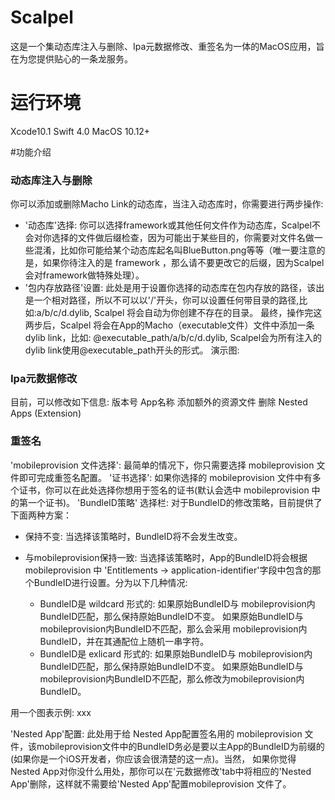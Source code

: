 # Scalpel
这是一个集动态库注入与删除、Ipa元数据修改、重签名为一体的MacOS应用，旨在为您提供贴心的一条龙服务。

# 运行环境
Xcode10.1
Swift 4.0
MacOS 10.12+

#功能介绍
### 动态库注入与删除
你可以添加或删除Macho Link的动态库，当注入动态库时，你需要进行两步操作:
* '动态库'选择: 你可以选择framework或其他任何文件作为动态库，Scalpel不会对你选择的文件做后缀检查，因为可能出于某些目的，你需要对文件名做一些混淆，比如你可能给某个动态库起名叫BlueButton.png等等（唯一要注意的是，如果你待注入的是 framework ，那么请不要更改它的后缀，因为Scalpel会对framework做特殊处理）。
* '包内存放路径'设置: 此处是用于设置你选择的动态库在包内存放的路径，该出是一个相对路径，所以不可以以'/'开头，你可以设置任何带目录的路径,比如:a/b/c/d.dylib, Scalpel 将会自动为你创建不存在的目录。
最终，操作完这两步后，Scalpel 将会在App的Macho（executable文件）文件中添加一条dylib link，比如: @executable_path/a/b/c/d.dylib, Scalpel会为所有注入的dylib link使用@executable_path开头的形式。
演示图:

### Ipa元数据修改
目前，可以修改如下信息:
版本号
App名称
添加额外的资源文件
删除 Nested Apps (Extension)

### 重签名
'mobileprovision 文件选择': 最简单的情况下，你只需要选择 mobileprovision 文件即可完成重签名配置。
'证书选择': 如果你选择的 mobileprovision 文件中有多个证书，你可以在此处选择你想用于签名的证书(默认会选中 mobileprovision 中的第一个证书)。
'BundleID策略' 选择栏: 对于BundleID的修改策略，目前提供了下面两种方案：
* 保持不变: 当选择该策略时，BundleID将不会发生改变。

* 与mobileprovision保持一致: 当选择该策略时，App的BundleID将会根据 mobileprovision 中 'Entitlements -> application-identifier'字段中包含的那个BundleID进行设置。分为以下几种情况:
	* BundleID是 wildcard 形式的:
		 如果原始BundleID与 mobileprovision内BundleID匹配，那么保持原始BundleID不变。
		 如果原始BundleID与 mobileprovision内BundleID不匹配，那么会采用 mobileprovision内BundleID，并在其通配位上随机一串字符。
	* BundleID是 exlicard 形式的:
		 如果原始BundleID与 mobileprovision内BundleID匹配，那么保持原始BundleID不变。
		 如果原始BundleID与 mobileprovision内BundleID不匹配，那么修改为mobileprovision内BundleID。

用一个图表示例:
xxx

'Nested App'配置: 此处用于给 Nested App配置签名用的 mobileprovision 文件，该mobileprovision文件中的BundleID务必是要以主App的BundleID为前缀的(如果你是一个iOS开发者，你应该会很清楚的这一点)。当然， 如果你觉得Nested App对你没什么用处，那你可以在'元数据修改'tab中将相应的'Nested App'删除，这样就不需要给'Nested App'配置mobileprovision 文件了。




